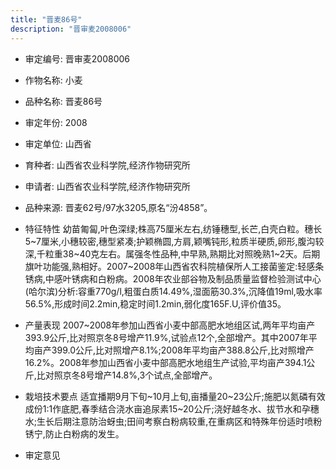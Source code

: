 ```yaml
---
title: "晋麦86号"
description: "晋审麦2008006"
---
```

* 审定编号:  晋审麦2008006

*  作物名称:  小麦

*  品种名称:  晋麦86号

*  审定年份:  2008

*  审定单位:  山西省

* 育种者:  山西省农业科学院,经济作物研究所

*  申请者:  山西省农业科学院,经济作物研究所

*  品种来源:  晋麦62号/97水3205,原名“汾4858”。

*  特征特性
幼苗匍匐,叶色深绿;株高75厘米左右,纺锤穗型,长芒,白壳白粒。穗长5~7厘米,小穗较密,穗型紧凑;护颖椭圆,方肩,颖嘴钝形,粒质半硬质,卵形,腹沟较深,千粒重38~40克左右。属强冬性品种,中早熟,熟期比对照晚熟1~2天。后期旗叶功能强,熟相好。2007~2008年山西省农科院植保所人工接菌鉴定:轻感条锈病,中感叶锈病和白粉病。2008年农业部谷物及制品质量监督检验测试中心(哈尔滨)分析:容重770g/l,粗蛋白质14.49%,湿面筋30.3%,沉降值19ml,吸水率56.5%,形成时间2.2min,稳定时间1.2min,弱化度165F.U,评价值35。

*  产量表现
2007~2008年参加山西省小麦中部高肥水地组区试,两年平均亩产393.9公斤,比对照京冬8号增产11.9%,试验点12个,全部增产。其中2007年平均亩产399.0公斤,比对照增产8.1%;2008年平均亩产388.8公斤,比对照增产16.2%。2008年参加山西省小麦中部高肥水地组生产试验,平均亩产394.1公斤,比对照京冬8号增产14.8%,3个试点,全部增产。

*  栽培技术要点
适宜播期9月下旬~10月上旬,亩播量20~23公斤;施肥以氮磷有效成份1:1作底肥,春季结合浇水亩追尿素15~20公斤;浇好越冬水、拔节水和孕穗水;生长后期注意防治蚜虫;田间考察白粉病较重,在重病区和特殊年份适时喷粉锈宁,防止白粉病的发生。

*  审定意见

